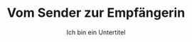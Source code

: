 ---
layout: trend
title: Vom Sender zur Empfängerin
subtitle: Ich bin ein Untertitel
teaser-img: "../img/editorial.svg"
---